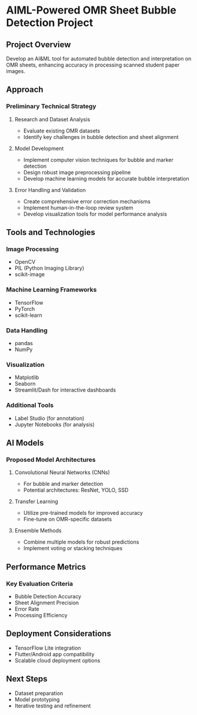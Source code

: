 # AIML-Powered OMR Sheet Bubble Detection Project

## Project Overview
Develop an AI&ML tool for automated bubble detection and interpretation on OMR sheets, enhancing accuracy in processing scanned student paper images.

## Approach

### Preliminary Technical Strategy
1. Research and Dataset Analysis
   - Evaluate existing OMR datasets
   - Identify key challenges in bubble detection and sheet alignment

2. Model Development
   - Implement computer vision techniques for bubble and marker detection
   - Design robust image preprocessing pipeline
   - Develop machine learning models for accurate bubble interpretation

3. Error Handling and Validation
   - Create comprehensive error correction mechanisms
   - Implement human-in-the-loop review system
   - Develop visualization tools for model performance analysis

## Tools and Technologies

### Image Processing
- OpenCV
- PIL (Python Imaging Library)
- scikit-image

### Machine Learning Frameworks
- TensorFlow
- PyTorch
- scikit-learn

### Data Handling
- pandas
- NumPy

### Visualization
- Matplotlib
- Seaborn
- Streamlit/Dash for interactive dashboards

### Additional Tools
- Label Studio (for annotation)
- Jupyter Notebooks (for analysis)

## AI Models

### Proposed Model Architectures
1. Convolutional Neural Networks (CNNs)
   - For bubble and marker detection
   - Potential architectures: ResNet, YOLO, SSD

2. Transfer Learning
   - Utilize pre-trained models for improved accuracy
   - Fine-tune on OMR-specific datasets

3. Ensemble Methods
   - Combine multiple models for robust predictions
   - Implement voting or stacking techniques

## Performance Metrics

### Key Evaluation Criteria
- Bubble Detection Accuracy
- Sheet Alignment Precision
- Error Rate
- Processing Efficiency

## Deployment Considerations
- TensorFlow Lite integration
- Flutter/Android app compatibility
- Scalable cloud deployment options

## Next Steps
- Dataset preparation
- Model prototyping
- Iterative testing and refinement